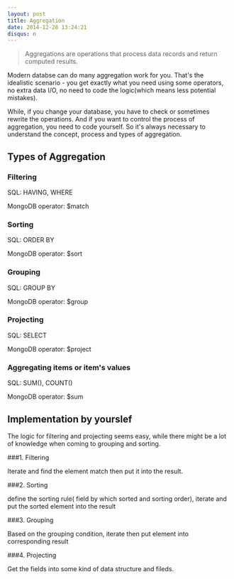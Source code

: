```yaml
---
layout: post
title: Aggregation
date: 2014-12-28 13:24:21
disqus: n
---
```


> Aggregations are operations that process data records and return computed results.

Modern databse can do many aggregation work for you. That's the idealistic scenario - you get exactly what you need using some operators, no extra data I/O, no need to code the logic(which means less potential mistakes).

While, if you change your database, you have to check or sometimes rewrite the operations. And if you want to control the process of aggregation, you need to code yourself. So it's always necessary to understand the concept, process and types of aggregation.

## Types of Aggregation

### Filtering

SQL: HAVING, WHERE

MongoDB operator: $match


### Sorting

SQL: ORDER BY

MongoDB operator: $sort

### Grouping

SQL: GROUP BY

MongoDB operator: $group

### Projecting

SQL: SELECT

MongoDB operator: $project

### Aggregating items or item's values

SQL: SUM(), COUNT()

MongoDB operator: $sum

## Implementation by yourslef

The logic for filtering and projecting seems easy, while there might be a lot of knowledge when coming to grouping and sorting.

###1. Filtering

Iterate and find the element match then put it into the result.

###2. Sorting

define the sorting rule( field by which sorted and sorting order), iterate and put the sorted element into the result

###3. Grouping

Based on the grouping condition, iterate then put element into corresponding result

###4. Projecting

Get the fields into some kind of data structure and fileds.

